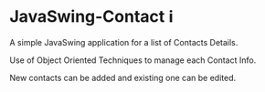 # JavaSwing-Contact :information_source:	

A simple JavaSwing application for a list of Contacts Details.

Use of Object Oriented Techniques to manage each Contact Info.

New contacts can be added and existing one can be edited.
